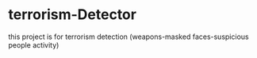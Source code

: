 # terrorism-Detector
this project is for terrorism detection (weapons-masked faces-suspicious people activity)
